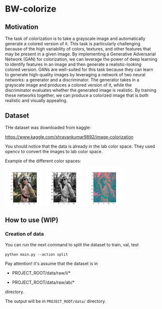 # BW-colorize

## Motivation

The task of colorization is to take a grayscale image and automatically generate a colored version of it. This task is particularly challenging because of the high variability of colors, textures, and other features that may be present in a given image. By implementing a Generative Adversarial Network (GAN) for colorization, we can leverage the power of deep learning to identify features in an image and then generate a realistic-looking colored version. GANs are well-suited for this task because they can learn to generate high-quality images by leveraging a network of two neural networks: a generator and a discriminator. The generator takes in a grayscale image and produces a colored version of it, while the discriminator evaluates whether the generated image is realistic. By training these networks together, we can produce a colorized image that is both realistic and visually appealing.

## Dataset
THe dataset was downloaded from kaggle:

https://www.kaggle.com/shravankumar9892/image-colorization

You should notice that the data is already in the lab color space.
They used opencv to convert the images to lab color space.

Example of the different color spaces:

<img src="images/rgb_sample.png" alt=“” width="128" height="128"> <img src="images/gray_sample.png" alt=“” width="128" height="128"> <img src="images/lab_sample.png" alt=“” width="128" height="128">

## How to use (WIP)
### Creation of data
You can run the next command to split the dataset to train, val, test

`python main.py --action split`


Pay attention! it's assume that the dataset is in 

- PROJECT_ROOT/data/raw/l/*

- PROJECT_ROOT/data/raw/ab/* 

directory.

The output will be in `PROJECT_ROOT/data/` directory.


